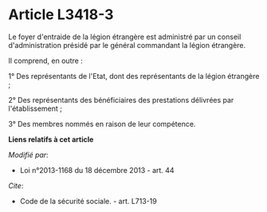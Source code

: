 # Article L3418-3

Le foyer d'entraide de la légion étrangère est administré par un conseil d'administration présidé par le général commandant
la légion étrangère. 

Il comprend, en outre : 

1° Des représentants de l'Etat, dont des représentants de la légion étrangère ; 

2° Des représentants des bénéficiaires des prestations délivrées par l'établissement ; 

3° Des membres nommés en raison de leur compétence.

**Liens relatifs à cet article**

_Modifié par_:

  - Loi n°2013-1168 du 18 décembre 2013 - art. 44

_Cite_:

  - Code de la sécurité sociale. - art. L713-19
